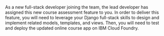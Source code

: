 As a new full-stack developer joining the team, the lead developer has assigned this new course assessment feature to you. In order to deliver this feature, you will need to leverage your Django full-stack skills to design and implement related models, templates, and views. Then, you will need to test and deploy the updated online course app on IBM Cloud Foundry.